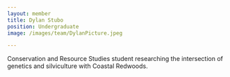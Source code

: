 ```yaml
---
layout: member
title: Dylan Stubo
position: Undergraduate
image: /images/team/DylanPicture.jpeg

---
```


Conservation and Resource Studies student researching the intersection of genetics and silviculture with Coastal Redwoods.
